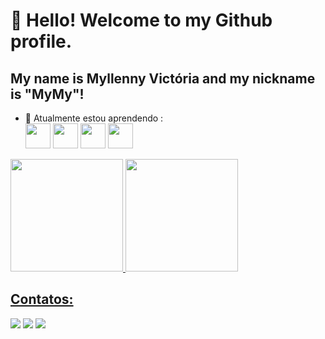 # 👋 Hello! Welcome to my Github profile.
## My name is Myllenny Victória and my nickname is "MyMy"!

- 🌱 Atualmente estou aprendendo :
<br> <img src="https://cdn.jsdelivr.net/gh/devicons/devicon/icons/html5/html5-original.svg" width="40" height="40"/> <img src="https://cdn.jsdelivr.net/gh/devicons/devicon/icons/css3/css3-original.svg"  width="40" height="40"/> <img src="https://cdn.jsdelivr.net/gh/devicons/devicon/icons/javascript/javascript-original.svg" width="40" height="40" /> <img src="https://cdn.jsdelivr.net/gh/devicons/devicon/icons/figma/figma-original.svg" width="40" height="40" />

<div>
<a href="https://github.com/myllennyvic">
<img loading="lazy" height="180em" src="https://github-readme-stats.vercel.app/api/top-langs/?username=myllennyvic&layout=compact&langs_count=7&theme=dracula"/>
<img loading="lazy" height="180em" src="https://github-readme-stats.vercel.app/api?username=myllennyvic&show_icons=true&theme=dracula&include_all_commits=true&count_private=true"/>
</div>


## Contatos:
<div>
<a href="https://www.youtube.com/@myllenneyv" target="_blank"><img loading="lazy" src="https://img.shields.io/badge/YouTube-FF0000?style=for-the-badge&logo=youtube&logoColor=white" target="_blank"></a>
<a href="https://instagram.com/myllennyv" target="_blank"><img loading="lazy" src="https://img.shields.io/badge/-Instagram-%23E4405F?style=for-the-badge&logo=instagram&logoColor=white" target="_blank"></a>
<a href = "mailto:myllennyv@gmail.com"><img loading="lazy" src="https://img.shields.io/badge/Gmail-D14836?style=for-the-badge&logo=gmail&logoColor=white" target="_blank"></a> 
</div>

